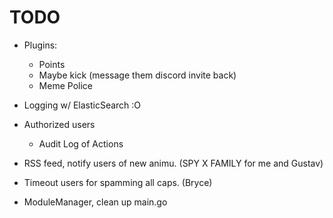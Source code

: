 # TODO
* Plugins:
  - Points
  - Maybe kick (message them discord invite back)
  - Meme Police

* Logging w/ ElasticSearch :O

* Authorized users
  - Audit Log of Actions

* RSS feed, notify users of new animu. (SPY X FAMILY for me and Gustav)

* Timeout users for spamming all caps. (Bryce)

* ModuleManager, clean up main.go
